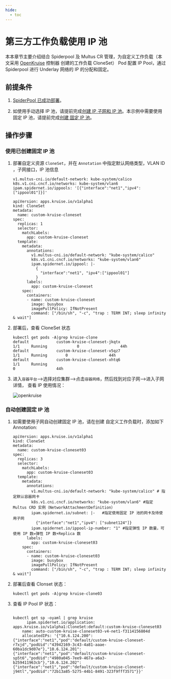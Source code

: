 ```yaml
---
hide:
  - toc
---
```


# 第三方工作负载使用 IP 池

本本章节主要介绍结合 Spiderpool 及 Multus CR 管理，为自定义工作负载（本文采用 [OpenKruise](https://github.com/openkruise/kruise) 控制器 创建的工作负载 CloneSet） Pod 配置 IP Pool，通过 Spiderpool 进行 Underlay 网络的 IP 的分配和固定。

## 前提条件

1. [SpiderPool 已成功部署](../../modules/spiderpool/install.md)。

2. 如使用手动选择 IP 池，请提前完成[创建 IP 子网和 IP 池](../../modules/spiderpool/createpool.md)。本示例中需要使用固定 IP 池，请提前完成[创建 固定 IP 池](../../modules/spiderpool/createpool.md)。

## 操作步骤

### 使用已创建固定 IP 池

1. 部署自定义资源 `CloneSet`，并在 `Annotation` 中指定默认网络类型，VLAN ID ，子网接口，IP 池信息

    ```
    v1.multus-cni.io/default-network: kube-system/calico
    k8s.v1.cni.cncf.io/networks: kube-system/vlan6
    ipam.spidernet.io/ippools: '[{"interface":"net1","ipv4":["ippool01"]}]'
    ```

    ```
    apiVersion: apps.kruise.io/v1alpha1
    kind: CloneSet
    metadata:
      name: custom-kruise-cloneset
    spec:
      replicas: 1
      selector:
        matchLabels:
          app: custom-kruise-cloneset
      template:
        metadata:
          annotations:
            v1.multus-cni.io/default-network: "kube-system/calico"
            k8s.v1.cni.cncf.io/networks: "kube-system/vlan6"
            ipam.spidernet.io/ippool: |-
              {
                "interface":"net1", "ipv4":["ippool01"]
              }
          labels:
            app: custom-kruise-cloneset
        spec:
          containers:
          - name: custom-kruise-cloneset
            image: busybox
            imagePullPolicy: IfNotPresent
            command: ["/bin/sh", "-c", "trap : TERM INT; sleep infinity & wait"]
    ```

    

2. 部署后，查看 CloneSet 状态

    ```
    kubectl get pods -A|grep kruise-clone
    default            custom-kruise-cloneset-jkqtx                                      1/1     Running             0                  44h
    default            custom-kruise-cloneset-v5qz7                                      1/1     Running        0                  44h
    default            custom-kruise-cloneset-xhtq6                                      1/1     Running
    0                  44h
    ```

3. 进入`容器平台`-->选择对应集群-->点击`容器网络`，然后找到对应子网-->进入子网详情， 查看 IP 使用情况：

    ​![openkruise](https://docs.daocloud.io/daocloud-docs-images/docs/network/images/openkruise.jpg)



### 自动创建固定 IP 池

1. 如需要使用子网自动创建固定 IP 池，请在创建 自定义工作负载时，添加如下 Annotation:

    ```
    apiVersion: apps.kruise.io/v1alpha1
    kind: CloneSet
    metadata:
      name: custom-kruise-cloneset03
    spec:
      replicas: 3
      selector:
        matchLabels:
          app: custom-kruise-cloneset03
      template:
        metadata:
          annotations:
            v1.multus-cni.io/default-network: "kube-system/calico" # 指定默认容器网卡
            k8s.v1.cni.cncf.io/networks: "kube-system/vlan6" #指定Multus CRD 实例（NetworkAttachmentDefinition）
            ipam.spidernet.io/subnet: |-   #指定使用固定 IP 池的网卡及待使用子网
              {"interface":"net1","ipv4": ["subnet124"]}
            ipam.spidernet.io/ippool-ip-number: "1" #指定弹性 IP 数量，可使用 IP 数=弹性 IP 数+Replica 数
          labels:
            app: custom-kruise-cloneset03
        spec:
          containers:
          - name: custom-kruise-cloneset03
            image: busybox
            imagePullPolicy: IfNotPresent
            command: ["/bin/sh", "-c", "trap : TERM INT; sleep infinity & wait"]
    ```

2. 部署后查看 Clonset 状态：

    ```
    kubectl get pods -A|grep kruise-clone03
    ```

3. 查看 IP Pool IP 状态：

    ```
    
    kubectl get sp -oyaml | grep kruise
          ipam.spidernet.io/application: apps.kruise.io/v1alpha1:CloneSet:default:custom-kruise-cloneset03
        name: auto-custom-kruise-cloneset03-v4-net1-f3114156804d
        allocatedIPs: '{"10.6.124.200":{"interface":"net1","pod":"default/custom-kruise-cloneset-r7xjd","podUid":"43942169-3c43-4a81-aaae-60ba1dc9d07e"},"10.6.124.201":{"interface":"net1","pod":"default/custom-kruise-cloneset-sp5t6","podUid":"4980a045-7ee9-467a-a6a3-b259411963cb"},"10.6.124.202":{"interface":"net1","pod":"default/custom-kruise-cloneset-j94tl","podUid":"72b13a85-5275-44b1-8491-323f9fff3571"}}'   
    ```
